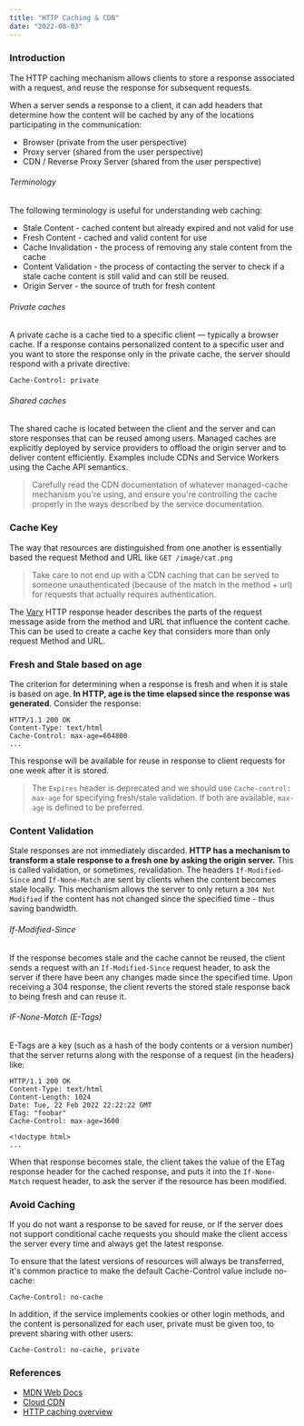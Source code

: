 ```yaml
---
title: "HTTP Caching & CDN"
date: "2022-08-03"
---
```


### Introduction

The HTTP caching mechanism allows clients to store a response associated with a request, and reuse the response for subsequent requests.

When a server sends a response to a client, it can add headers that determine how the content will be cached by any of the locations participating in the communication:

* Browser (private from the user perspective)
* Proxy server (shared from the user perspective)
* CDN / Reverse Proxy Server (shared from the user perspective)

###### Terminology

The following terminology is useful for understanding web caching:

* Stale Content - cached content but already expired and not valid for use
* Fresh Content - cached and valid content for use
* Cache Invalidation - the process of removing any stale content from the cache
* Content Validation - the process of contacting the server to check if a stale cache content is still valid and can still be reused.
* Origin Server - the source of truth for fresh content

###### Private caches

A private cache is a cache tied to a specific client — typically a browser cache. If a response contains personalized content to a specific user and you want to store the response only in the private cache, the server should respond with a private directive:

`Cache-Control: private`

###### Shared caches

The shared cache is located between the client and the server and can store responses that can be reused among users. Managed caches are explicitly deployed by service providers to offload the origin server and to deliver content efficiently. Examples include CDNs and Service Workers using the Cache API semantics. 

> Carefully read the CDN documentation of whatever managed-cache mechanism you're using, and ensure you're controlling the cache properly in the ways described by the service documentation.

### Cache Key

The way that resources are distinguished from one another is essentially based the request Method and URL like `GET /image/cat.png`

> Take care to not end up with a CDN caching that can be served to someone unauthenticated (because of the match in the method + url) for requests that actually requires authentication.

The [Vary](https://developer.mozilla.org/en-US/docs/Web/HTTP/Headers/Vary) HTTP response header describes the parts of the request message aside from the method and URL that influence the content cache. This can be used to create a cache key that considers more than only request Method and URL. 

### Fresh and Stale based on age

The criterion for determining when a response is fresh and when it is stale is based on age. **In HTTP, age is the time elapsed since the response was generated**. Consider the response:

```
HTTP/1.1 200 OK
Content-Type: text/html
Cache-Control: max-age=604800
...
```

This response will be available for reuse in response to client requests for one week after it is stored.


> The `Expires` header is deprecated and we should use `Cache-control: max-age` for specifying fresh/stale validation. If both are available, `max-age` is defined to be preferred.

### Content Validation

Stale responses are not immediately discarded. **HTTP has a mechanism to transform a stale response to a fresh one by asking the origin server.** This is called validation, or sometimes, revalidation. The headers `If-Modified-Since` and `If-None-Match` are sent by clients when the content becomes stale locally. This mechanism allows the server to only return a `304 Not Modified` if the content has not changed since the specified time - thus saving bandwidth.


###### If-Modified-Since

If the response becomes stale and the cache cannot be reused, the client sends a request with an `If-Modified-Since` request header, to ask the server if there have been any changes made since the specified time. Upon receiving a 304 response, the client reverts the stored stale response back to being fresh and can reuse it.


###### IF-None-Match (E-Tags)
E-Tags are a key (such as a hash of the body contents or a version number) that the server returns along with the response of a request (in the headers) like:

```
HTTP/1.1 200 OK
Content-Type: text/html
Content-Length: 1024
Date: Tue, 22 Feb 2022 22:22:22 GMT
ETag: "foobar"
Cache-Control: max-age=3600

<!doctype html>
...
```

When that response becomes stale, the client takes the value of the ETag response header for the cached response, and puts it into the `If-None-Match` request header, to ask the server if the resource has been modified.

### Avoid Caching

If you do not want a response to be saved for reuse, or If the server does not support conditional cache requests you should make the client access the server every time and always get the latest response.

To ensure that the latest versions of resources will always be transferred, it's common practice to make the default Cache-Control value include no-cache:

```
Cache-Control: no-cache
```

In addition, if the service implements cookies or other login methods, and the content is personalized for each user, private must be given too, to prevent sharing with other users:

```
Cache-Control: no-cache, private
```

### References

* [MDN Web Docs](https://developer.mozilla.org/en-US/docs/Web/HTTP/Caching#common_caching_patterns)
* [Cloud CDN](https://cloud.google.com/cdn/docs/caching)
* [HTTP caching overview](https://www.youtube.com/watch?v=HiBDZgTNpXY&t=528s)
